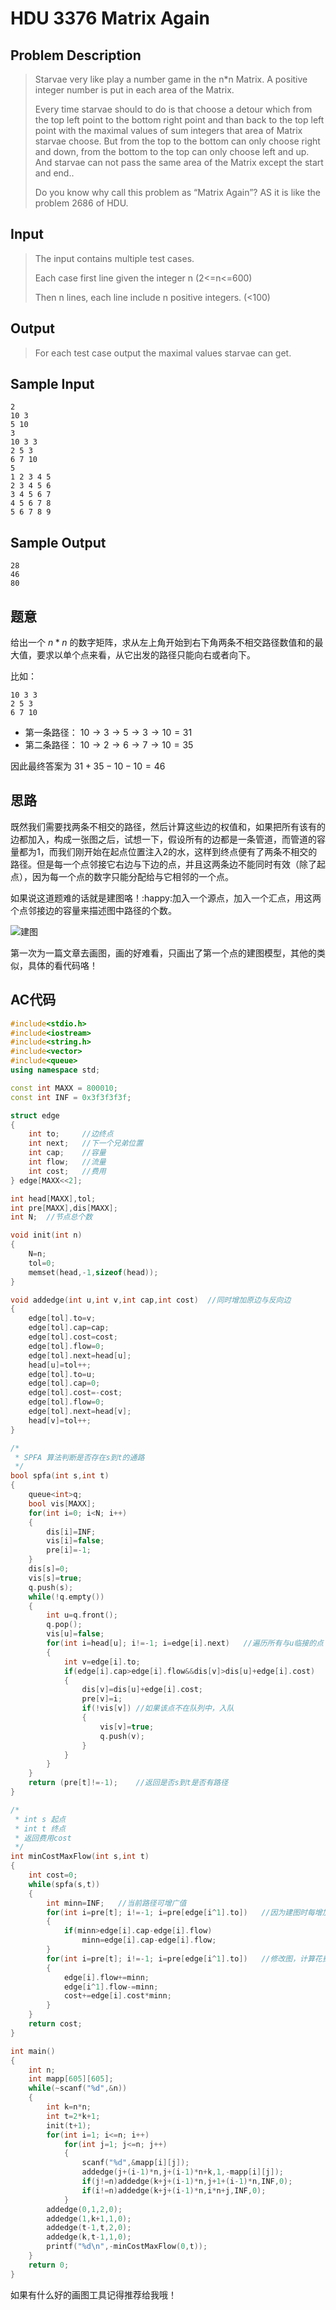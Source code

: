 # **HDU 3376 Matrix Again**

## **Problem Description**

> Starvae very like play a number game in the n*n Matrix. A positive integer number is put in each area of the Matrix.
>
> Every time starvae should to do is that choose a detour which from the top left point to the bottom right point and than back to the top left point with the maximal values of sum integers that area of Matrix starvae choose. But from the top to the bottom can only choose right and down, from the bottom to the top can only choose left and up. And starvae can not pass the same area of the Matrix except the start and end..
>
> Do you know why call this problem as “Matrix Again”? AS it is like the problem 2686 of HDU.



## **Input**

> The input contains multiple test cases.
>
> Each case first line given the integer n (2<=n<=600) 
>
> Then n lines, each line include n positive integers. (<100)



## **Output**

> For each test case output the maximal values starvae can get.



## **Sample Input**

    2
    10 3
    5 10
    3
    10 3 3
    2 5 3
    6 7 10
    5
    1 2 3 4 5
    2 3 4 5 6
    3 4 5 6 7
    4 5 6 7 8
    5 6 7 8 9



## **Sample Output**

    28
    46
    80



## **题意**

给出一个 $n*n$ 的数字矩阵，求从左上角开始到右下角两条不相交路径数值和的最大值，要求以单个点来看，从它出发的路径只能向右或者向下。

比如：

    10 3 3
    2 5 3
    6 7 10

- 第一条路径： $10 \rightarrow 3 \rightarrow 5 \rightarrow 3 \rightarrow 10=31$
- 第二条路径： $10 \rightarrow 2 \rightarrow 6 \rightarrow 7\rightarrow 10=35$

因此最终答案为 $31+35-10-10=46$



## **思路**

既然我们需要找两条不相交的路径，然后计算这些边的权值和，如果把所有该有的边都加入，构成一张图之后，试想一下，假设所有的边都是一条管道，而管道的容量都为1，而我们刚开始在起点位置注入2的水，这样到终点便有了两条不相交的路径。但是每一个点邻接它右边与下边的点，并且这两条边不能同时有效（除了起点），因为每一个点的数字只能分配给与它相邻的一个点。

如果说这道题难的话就是建图咯！​:happy:​ 加入一个源点，加入一个汇点，用这两个点邻接边的容量来描述图中路径的个数。

![建图](http://lab.dreamwings.cn/queue/wp-content/uploads/2016/12/20161204135539.png)

第一次为一篇文章去画图，画的好难看，只画出了第一个点的建图模型，其他的类似，具体的看代码咯！



## **AC代码**

```cpp
#include<stdio.h>
#include<iostream>
#include<string.h>
#include<vector>
#include<queue>
using namespace std;

const int MAXX = 800010;
const int INF = 0x3f3f3f3f;

struct edge
{
    int to;     //边终点
    int next;   //下一个兄弟位置
    int cap;    //容量
    int flow;   //流量
    int cost;   //费用
} edge[MAXX<<2];

int head[MAXX],tol;
int pre[MAXX],dis[MAXX];
int N;  //节点总个数

void init(int n)
{
    N=n;
    tol=0;
    memset(head,-1,sizeof(head));
}

void addedge(int u,int v,int cap,int cost)  //同时增加原边与反向边
{
    edge[tol].to=v;
    edge[tol].cap=cap;
    edge[tol].cost=cost;
    edge[tol].flow=0;
    edge[tol].next=head[u];
    head[u]=tol++;
    edge[tol].to=u;
    edge[tol].cap=0;
    edge[tol].cost=-cost;
    edge[tol].flow=0;
    edge[tol].next=head[v];
    head[v]=tol++;
}

/*
 * SPFA 算法判断是否存在s到t的通路
 */
bool spfa(int s,int t)
{
    queue<int>q;
    bool vis[MAXX];
    for(int i=0; i<N; i++)
    {
        dis[i]=INF;
        vis[i]=false;
        pre[i]=-1;
    }
    dis[s]=0;
    vis[s]=true;
    q.push(s);
    while(!q.empty())
    {
        int u=q.front();
        q.pop();
        vis[u]=false;
        for(int i=head[u]; i!=-1; i=edge[i].next)   //遍历所有与u临接的点
        {
            int v=edge[i].to;
            if(edge[i].cap>edge[i].flow&&dis[v]>dis[u]+edge[i].cost)    //如果可以松弛该点
            {
                dis[v]=dis[u]+edge[i].cost;
                pre[v]=i;
                if(!vis[v]) //如果该点不在队列中，入队
                {
                    vis[v]=true;
                    q.push(v);
                }
            }
        }
    }
    return (pre[t]!=-1);    //返回是否s到t是否有路径
}

/*
 * int s 起点
 * int t 终点
 * 返回费用cost
 */
int minCostMaxFlow(int s,int t)
{
    int cost=0;
    while(spfa(s,t))
    {
        int minn=INF;   //当前路径可增广值
        for(int i=pre[t]; i!=-1; i=pre[edge[i^1].to])   //因为建图时每增加一条边会同时加入它的反向边，因此i^1为找出与i刚好相反的部分
        {
            if(minn>edge[i].cap-edge[i].flow)
                minn=edge[i].cap-edge[i].flow;
        }
        for(int i=pre[t]; i!=-1; i=pre[edge[i^1].to])   //修改图，计算花费
        {
            edge[i].flow+=minn;
            edge[i^1].flow-=minn;
            cost+=edge[i].cost*minn;
        }
    }
    return cost;
}

int main()
{
    int n;
    int mapp[605][605];
    while(~scanf("%d",&n))
    {
        int k=n*n;
        int t=2*k+1;
        init(t+1);
        for(int i=1; i<=n; i++)
            for(int j=1; j<=n; j++)
            {
                scanf("%d",&mapp[i][j]);
                addedge(j+(i-1)*n,j+(i-1)*n+k,1,-mapp[i][j]);
                if(j!=n)addedge(k+j+(i-1)*n,j+1+(i-1)*n,INF,0);
                if(i!=n)addedge(k+j+(i-1)*n,i*n+j,INF,0);
            }
        addedge(0,1,2,0);
        addedge(1,k+1,1,0);
        addedge(t-1,t,2,0);
        addedge(k,t-1,1,0);
        printf("%d\n",-minCostMaxFlow(0,t));
    }
    return 0;
}
```



如果有什么好的画图工具记得推荐给我哦！